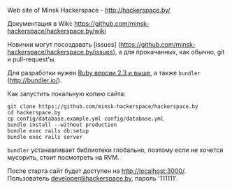 Web site of Minsk Hackerspace - http://hackerspace.by/ 

Документация в Wiki: https://github.com/minsk-hackerspace/hackerspace.by/wiki

Новички могут посоздавать [issues] (https://github.com/minsk-hackerspace/hackerspace.by/issues), а для прокачанных, как обычно, git и pull-request'ы.

Для разработки нужен [Ruby версии 2.3 и выше](https://www.ruby-lang.org/en/installation/), а также `bundler` (http://bundler.io/).

Как запустить локальную копию сайта:

```
git clone https://github.com/minsk-hackerspace/hackerspace.by
cd hackerspace.by
cp config/database.example.yml config/database.yml
bundle install --without production
bundle exec rails db:setup
bundle exec rails server
```

`bundler` устанавливает библиотеки глобально, поэтому если не хочется мусорить, стоит посмотреть на RVM.

После старта сайт будет доступен на [http://localhost:3000/](http://localhost:3000/). Пользователь developer@hackerspace.by, пароль '111111'.
